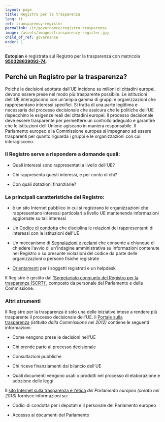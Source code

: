 ```yaml
---
layout: page
title: Registro per la trasparenza
lang: it
ref: transparency-register
permalink: /it/governance/registro-trasparenza
image: /assets/images/transparency-register.jpg
child_of_ref: governance
order: 1
---
```


**Eutopian** è registrata sul Registro per la trasparenza con matricola [**950328639092-74**](https://ec.europa.eu/transparencyregister/public/consultation/displaylobbyist.do?id=950328639092-74&isListLobbyistView=true).

## Perché un Registro per la trasparenza?

Poiché le decisioni adottate dall'UE incidono su milioni di cittadini europei, devono essere prese nel modo più trasparente possibile. Le istituzioni dell'UE interagiscono con un'ampia gamma di gruppi e organizzazioni che rappresentano interessi specifici. Si tratta di una parte legittima e necessaria del processo decisionale che assicura che le politiche dell'UE rispecchino le esigenze reali dei cittadini europei. Il processo decisionale deve essere trasparente per permettere un controllo adeguato e garantire che le istituzioni dell'Unione agiscano in maniera responsabile. Il Parlamento europeo e la Commissione europea si impegnano ad essere trasparenti per quanto riguarda i gruppi e le organizzazioni con cui interagiscono.

### Il Registro serve a rispondere a domande quali:

-   Quali interessi sono rappresentati a livello dell'UE?

-   Chi rappresenta questi interessi, e per conto di chi?

-   Con quali dotazioni finanziarie?

### Le principali caratteristiche del Registro:

-   è un sito Internet pubblico in cui si registrano le organizzazioni che rappresentano interessi particolari a livello UE mantenendo informazioni aggiornate su tali interessi

-   Un [Codice di condotta](http://ec.europa.eu/transparencyregister/public/staticPage/displayStaticPage.do?reference=CODE_OF_CONDUCT&locale=it) che disciplina le relazioni dei rappresentanti di interessi con le istituzioni dell'UE

-   Un meccanismo di [Segnalazioni e reclami](http://ec.europa.eu/transparencyregister/public/staticPage/displayStaticPage.do?reference=ALERTS_COMPLAINTS&locale=it) che consente a chiunque di chiedere l'avvio di un'indagine amministrativa su informazioni contenute nel Registro o su presunte violazioni del codice da parte delle organizzazioni o persone fisiche registrate

-   [Orientamenti](http://ec.europa.eu/transparencyregister/public/staticPage/displayStaticPage.do?reference=GUIDELINES&locale=it) per i soggetti registrati e un helpdesk

Il Registro è gestito dal ['Segretariato congiunto del Registro per la trasparenza (SCRT)'](http://ec.europa.eu/transparencyregister/public/staticPage/displayStaticPage.do?reference=CONTACT_US&locale=it), composto da personale del Parlamento e della Commissione.

### Altri strumenti

Il Registro per la trasparenza è solo una delle iniziative intese a rendere più trasparente il processo decisionale dell'UE. Il [Portale sulla trasparenza](http://ec.europa.eu/transparency/index_it.htm) *(istituito dalla Commissione nel 2012)* contiene le seguenti informazioni:

-   Come vengono prese le decisioni nell'UE

-   Chi prende parte al processo decisionale

-   Consultazioni pubbliche

-   Chi riceve finanziamenti dal bilancio dell'UE

-   Quali documenti vengono usati o prodotti nel processo di elaborazione e adozione delle leggi

Il [sito Internet sulla trasparenza e l'etica](http://www.europarl.europa.eu/at-your-service/it/transparency) *del Parlamento europeo (creato nel 2013)* fornisce informazioni su:

-   Codici di condotta per i deputati e il personale del Parlamento europeo

-   Accesso ai documenti del Parlamento
